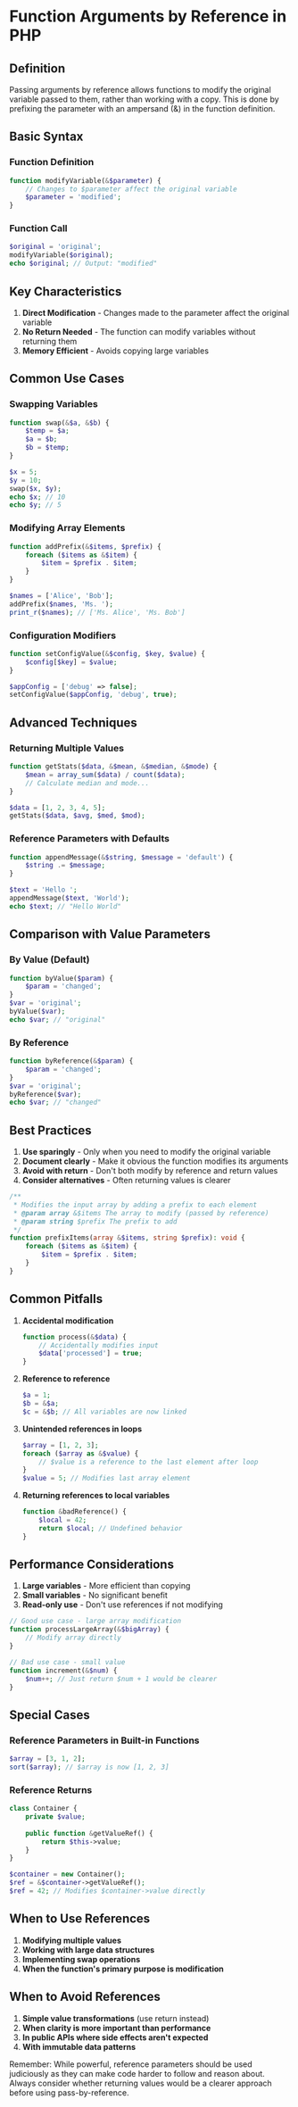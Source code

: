 # Function Arguments by Reference in PHP

## Definition
Passing arguments by reference allows functions to modify the original variable passed to them, rather than working with a copy. This is done by prefixing the parameter with an ampersand (&) in the function definition.

## Basic Syntax

### Function Definition
```php
function modifyVariable(&$parameter) {
    // Changes to $parameter affect the original variable
    $parameter = 'modified';
}
```

### Function Call
```php
$original = 'original';
modifyVariable($original);
echo $original; // Output: "modified"
```

## Key Characteristics

1. **Direct Modification** - Changes made to the parameter affect the original variable
2. **No Return Needed** - The function can modify variables without returning them
3. **Memory Efficient** - Avoids copying large variables

## Common Use Cases

### Swapping Variables
```php
function swap(&$a, &$b) {
    $temp = $a;
    $a = $b;
    $b = $temp;
}

$x = 5;
$y = 10;
swap($x, $y);
echo $x; // 10
echo $y; // 5
```

### Modifying Array Elements
```php
function addPrefix(&$items, $prefix) {
    foreach ($items as &$item) {
        $item = $prefix . $item;
    }
}

$names = ['Alice', 'Bob'];
addPrefix($names, 'Ms. ');
print_r($names); // ['Ms. Alice', 'Ms. Bob']
```

### Configuration Modifiers
```php
function setConfigValue(&$config, $key, $value) {
    $config[$key] = $value;
}

$appConfig = ['debug' => false];
setConfigValue($appConfig, 'debug', true);
```

## Advanced Techniques

### Returning Multiple Values
```php
function getStats($data, &$mean, &$median, &$mode) {
    $mean = array_sum($data) / count($data);
    // Calculate median and mode...
}

$data = [1, 2, 3, 4, 5];
getStats($data, $avg, $med, $mod);
```

### Reference Parameters with Defaults
```php
function appendMessage(&$string, $message = 'default') {
    $string .= $message;
}

$text = 'Hello ';
appendMessage($text, 'World');
echo $text; // "Hello World"
```

## Comparison with Value Parameters

### By Value (Default)
```php
function byValue($param) {
    $param = 'changed';
}
$var = 'original';
byValue($var);
echo $var; // "original"
```

### By Reference
```php
function byReference(&$param) {
    $param = 'changed';
}
$var = 'original';
byReference($var);
echo $var; // "changed"
```

## Best Practices

1. **Use sparingly** - Only when you need to modify the original variable
2. **Document clearly** - Make it obvious the function modifies its arguments
3. **Avoid with return** - Don't both modify by reference and return values
4. **Consider alternatives** - Often returning values is clearer

```php
/**
 * Modifies the input array by adding a prefix to each element
 * @param array &$items The array to modify (passed by reference)
 * @param string $prefix The prefix to add
 */
function prefixItems(array &$items, string $prefix): void {
    foreach ($items as &$item) {
        $item = $prefix . $item;
    }
}
```

## Common Pitfalls

1. **Accidental modification**
   ```php
   function process(&$data) {
       // Accidentally modifies input
       $data['processed'] = true;
   }
   ```

2. **Reference to reference**
   ```php
   $a = 1;
   $b = &$a;
   $c = &$b; // All variables are now linked
   ```

3. **Unintended references in loops**
   ```php
   $array = [1, 2, 3];
   foreach ($array as &$value) {
       // $value is a reference to the last element after loop
   }
   $value = 5; // Modifies last array element
   ```

4. **Returning references to local variables**
   ```php
   function &badReference() {
       $local = 42;
       return $local; // Undefined behavior
   }
   ```

## Performance Considerations

1. **Large variables** - More efficient than copying
2. **Small variables** - No significant benefit
3. **Read-only use** - Don't use references if not modifying

```php
// Good use case - large array modification
function processLargeArray(&$bigArray) {
    // Modify array directly
}

// Bad use case - small value
function increment(&$num) {
    $num++; // Just return $num + 1 would be clearer
}
```

## Special Cases

### Reference Parameters in Built-in Functions
```php
$array = [3, 1, 2];
sort($array); // $array is now [1, 2, 3]
```

### Reference Returns
```php
class Container {
    private $value;
    
    public function &getValueRef() {
        return $this->value;
    }
}

$container = new Container();
$ref = &$container->getValueRef();
$ref = 42; // Modifies $container->value directly
```

## When to Use References

1. **Modifying multiple values**
2. **Working with large data structures**
3. **Implementing swap operations**
4. **When the function's primary purpose is modification**

## When to Avoid References

1. **Simple value transformations** (use return instead)
2. **When clarity is more important than performance**
3. **In public APIs where side effects aren't expected**
4. **With immutable data patterns**

Remember: While powerful, reference parameters should be used judiciously as they can make code harder to follow and reason about. Always consider whether returning values would be a clearer approach before using pass-by-reference.